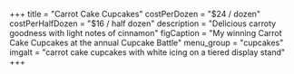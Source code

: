 +++
title = "Carrot Cake Cupcakes"
costPerDozen = "$24 / dozen"
costPerHalfDozen = "$16 / half dozen"
description = "Delicious carroty goodness with light notes of cinnamon"
figCaption = "My winning Carrot Cake Cupcakes at the annual Cupcake Battle"
menu_group = "cupcakes"
imgalt = "carrot cake cupcakes with white icing on a tiered display stand"
+++
